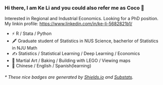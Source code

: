 ### Hi there, I am Ke Li and you could also refer me as Coco 👋
Interested in Regional and Industrial Economics. Looking for a PhD position. My linkin profile: https://www.linkedin.com/in/ke-li-5682821b1/


- ⚡ R / Stata / Python
- 🖋 Graduate student of Statistics in NUS Science, bacherlor of Statistics in NJU Math
- ✍️ Statistics / Statistical Learning / Deep Learning / Economics
- 🏃 Martial Art / Baking / Building with LEGO / Viewing maps
- 🍻 Chinese / English / Spanish(learning)
  

<h6>* These nice badges are generated by <a href="https://shields.io/">Shields.io</a> and <a href="https://github.com/spencerwooo/Substats">Substats</a>.</h6>
